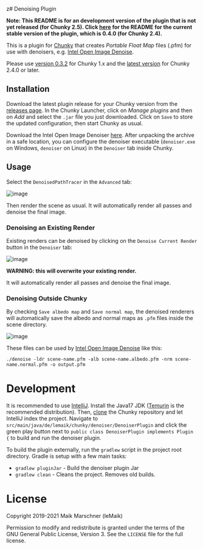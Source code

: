 z# Denoising Plugin

**Note: This README is for an development version of the plugin that is not yet released (for Chunky 2.5). Click [here](https://github.com/chunky-dev/chunky-denoiser/blob/4d4db51a4a81f77c24cc1def717686c9df67a95d/README.md) for the README for the current stable version of the plugin, which is 0.4.0 (for Chunky 2.4).**

This is a plugin for [Chunky][chunky] that creates _Portable Float Map_ files (.pfm) for use with denoisers, e.g. [Intel Open Image Denoise][openimagedenoise].

Please use [version 0.3.2](https://github.com/chunky-dev/chunky-denoiser/releases/tag/v0.3.2) for Chunky 1.x and the [latest version](https://github.com/chunky-dev/chunky-denoiser/releases/latest) for Chunky 2.4.0 or later.

## Installation

Download the latest plugin release for your Chunky version from the [releases page](https://github.com/leMaik/chunky-denoiser/releases). In the Chunky Launcher, click on _Manage plugins_ and then on _Add_ and select the `.jar` file you just downloaded. Click on `Save` to store the updated configuration, then start Chunky as usual.

Download the Intel Open Image Denoiser [here][openimagedenoise-dl]. After unpacking the archive in a safe location, you can configure the denoiser executable (`denoiser.exe` on Windows, `denoiser` on Linux) in the `Denoiser` tab inside Chunky.

## Usage

Select the `DenoisedPathTracer` in the `Advanced` tab:

![image](https://user-images.githubusercontent.com/42661490/147403029-54d291c2-8142-4a36-b6ea-4485156f9484.png)

Then render the scene as usual. It will automatically render all passes and denoise the final image.

### Denoising an Existing Render

Existing renders can be denoised by clicking on the `Denoise Current Render` button in the `Denoiser` tab:

![image](https://user-images.githubusercontent.com/42661490/147403139-67f3661c-1575-407f-af05-1d8780f68c73.png)

**WARNING: this will overwrite your existing render.**

It will automatically render all passes and denoise the final image.

### Denoising Outside Chunky

By checking `Save albedo map` and `Save normal map`, the denoised renderers will automatically save the albedo and normal maps as `.pfm` files inside the scene directory.

![image](https://user-images.githubusercontent.com/42661490/147403108-78aa1b33-5549-46de-8194-3f33d2e799a0.png)

These files can be used by [Intel Open Image Denoise][openimagedenoise-dl] like this:

```
./denoise -ldr scene-name.pfm -alb scene-name.albedo.pfm -nrm scene-name.normal.pfm -o output.pfm
```

# Development

It is recommended to use [IntelliJ](https://www.jetbrains.com/idea/). Install the Java17 JDK ([Temurin](https://adoptium.net/) is the recommended distribution).
Then, [clone](https://www.jetbrains.com/help/idea/set-up-a-git-repository.html#clone-repo) the Chunky repository and let IntelliJ index the project.
Navigate to `src/main/java/de/lemaik/chunky/denoiser/DenoiserPlugin` and click the green play button next to `public class DenoiserPlugin implements Plugin {` to build and run the denoiser plugin.

To build the plugin externally, run the `gradlew` script in the project root directory. Gradle is setup with a few main tasks:

* `gradlew pluginJar` - Build the denoiser plugin Jar
* `gradlew clean` - Cleans the project. Removes old builds.

# License

Copyright 2019-2021 Maik Marschner (leMaik)

Permission to modify and redistribute is granted under the terms of the GNU General Public License, Version 3. See the `LICENSE` file for the full license.

[chunky]: https://chunky.llbit.se/
[openimagedenoise]: https://openimagedenoise.github.io
[openimagedenoise-dl]: https://openimagedenoise.github.io/downloads.html
[convertio]: https://convertio.co/de/pfm-png/
